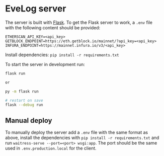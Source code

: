 # EveLog server

The server is built with [Flask](https://flask.palletsprojects.com/en/2.2.x/). To get the Flask server to work, a `.env` file with the following content should be provided:

```
ETHERSCAN_API_KEY=<api_key>
GETBLOCK_ENDPOINT=https://eth.getblock.io/mainnet/?api_key=<api_key>
INFURA_ENDPOINT=https://mainnet.infura.io/v3/<api_key>
```

Install dependencies: `pip install -r requirements.txt`

To start the server in development run:

```bash
flask run

or

py -m flask run

# restart on save
flask --debug run
```

## Manual deploy

To manually deploy the server add a `.env` file with the same format as above, install the dependencies with `pip install -r requirements.txt` and run `waitress-serve --port=<port> wsgi:app`. The port should be the same used in `.env.production.local` for the client.
